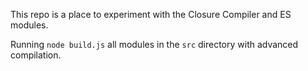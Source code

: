 This repo is a place to experiment with the Closure Compiler and ES modules.

Running `node build.js` all modules in the `src` directory with advanced compilation.
